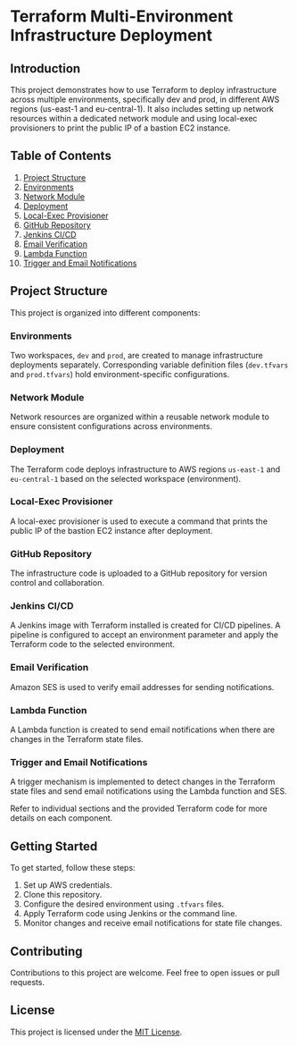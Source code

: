 # Terraform Multi-Environment Infrastructure Deployment


## Introduction

This project demonstrates how to use Terraform to deploy infrastructure across multiple environments, specifically dev and prod, in different AWS regions (us-east-1 and eu-central-1). It also includes setting up network resources within a dedicated network module and using local-exec provisioners to print the public IP of a bastion EC2 instance.

## Table of Contents

1. [Project Structure](#project-structure)
2. [Environments](#environments)
3. [Network Module](#network-module)
4. [Deployment](#deployment)
5. [Local-Exec Provisioner](#local-exec-provisioner)
6. [GitHub Repository](#github-repository)
7. [Jenkins CI/CD](#jenkins-ci/cd)
8. [Email Verification](#email-verification)
9. [Lambda Function](#lambda-function)
10. [Trigger and Email Notifications](#trigger-and-email-notifications)

## Project Structure

This project is organized into different components:

### Environments

Two workspaces, `dev` and `prod`, are created to manage infrastructure deployments separately. Corresponding variable definition files (`dev.tfvars` and `prod.tfvars`) hold environment-specific configurations.

### Network Module

Network resources are organized within a reusable network module to ensure consistent configurations across environments.

### Deployment

The Terraform code deploys infrastructure to AWS regions `us-east-1` and `eu-central-1` based on the selected workspace (environment).

### Local-Exec Provisioner

A local-exec provisioner is used to execute a command that prints the public IP of the bastion EC2 instance after deployment.

### GitHub Repository

The infrastructure code is uploaded to a GitHub repository for version control and collaboration.

### Jenkins CI/CD

A Jenkins image with Terraform installed is created for CI/CD pipelines. A pipeline is configured to accept an environment parameter and apply the Terraform code to the selected environment.

### Email Verification

Amazon SES is used to verify email addresses for sending notifications.

### Lambda Function

A Lambda function is created to send email notifications when there are changes in the Terraform state files.

### Trigger and Email Notifications

A trigger mechanism is implemented to detect changes in the Terraform state files and send email notifications using the Lambda function and SES.

Refer to individual sections and the provided Terraform code for more details on each component.

## Getting Started

To get started, follow these steps:

1. Set up AWS credentials.
2. Clone this repository.
3. Configure the desired environment using `.tfvars` files.
4. Apply Terraform code using Jenkins or the command line.
5. Monitor changes and receive email notifications for state file changes.

## Contributing

Contributions to this project are welcome. Feel free to open issues or pull requests.

## License

This project is licensed under the [MIT License](LICENSE).